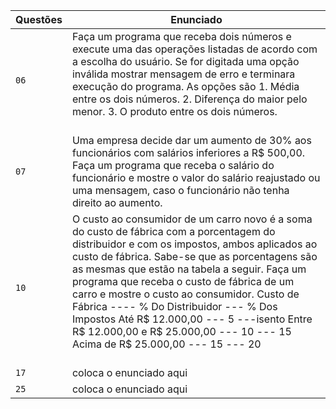 | Questões | Enunciado |
| ------------- | ------------- |
| `06`  | Faça um programa que receba dois números e execute uma das operações listadas de acordo com a escolha do usuário. Se for digitada uma opção inválida mostrar mensagem de erro e terminara execução do programa. As opções são 1. Média entre os dois números. 2. Diferença do maior pelo menor. 3. O produto entre os dois números. <br> <br> 
| `07`  | Uma empresa decide dar um aumento de 30% aos funcionários com salários inferiores a R$ 500,00. Faça um programa que receba o salário do funcionário e mostre o valor do salário reajustado ou uma mensagem, caso o funcionário não tenha direito ao aumento. <br> 
| `10`  | O custo ao consumidor de um carro novo é a soma do custo de fábrica com a porcentagem do distribuidor e com os impostos, ambos aplicados ao custo de fábrica. Sabe-se que as porcentagens são as mesmas que estão na tabela a seguir. Faça um programa que receba o custo de fábrica de um carro e mostre o custo ao consumidor. Custo de Fábrica ---- % Do Distribuidor --- % Dos Impostos Até R$ 12.000,00 --- 5 ---isento Entre R$ 12.000,00 e R$ 25.000,00 --- 10 --- 15 Acima de R$ 25.000,00 --- 15 --- 20 <br> <br> 
| `17`  | coloca o enunciado aqui <br> 
| `25`  | coloca o enunciado aqui <br> 
